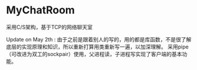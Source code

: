 # MyChatRoom
 采用C/S架构，基于TCP的网络聊天室


Update on May 2th :
  由于之前是跟着别人的写的，用的都是库函数，不是很了解底层的实现原理和知识，所以重新打算用类重新写一遍，以加深理解。
  采用pipe（可改进为双工的sockpair）使用，父进程读，子进程写实现了客户端的基本功能。

